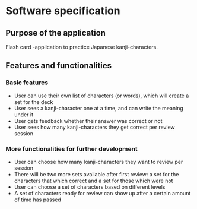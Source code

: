 # Software specification

## Purpose of the application 
Flash card -application to practice Japanese kanji-characters.


## Features and functionalities

### Basic features
- User can use their own list of characters (or words), which will create a set for the deck
- User sees a kanji-character one at a time, and can write the meaning under it 
- User gets feedback whether their answer was correct or not 
- User sees how many kanji-characters they get correct per review session 


### More functionalities for further development
- User can choose how many kanji-characters they want to review per session
- There will be two more sets available after first review: a set for the characters that which correct and a set for those which were not
- User can choose a set of characters based on different levels
- A set of characters ready for review can show up after a certain amount of time has passed




